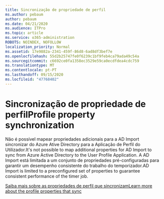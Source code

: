 ```yaml
---
title: Sincronização de propriedade de perfil
ms.author: pebaum
author: pebaum
ms.date: 04/21/2020
ms.audience: ITPro
ms.topic: article
ms.service: o365-administration
ROBOTS: NOINDEX, NOFOLLOW
localization_priority: Normal
ms.assetid: 17e9882a-2341-459f-86d8-6ad8df3bef7e
ms.openlocfilehash: 55d2b25747fe0f6239c1bf9feb4ca79ada49c54a
ms.sourcegitcommit: c6692ce0fa1358ec3529e59ca0ecdfdea4cdc759
ms.translationtype: MT
ms.contentlocale: pt-PT
ms.lasthandoff: 09/15/2020
ms.locfileid: "47768402"
---
```

# <a name="profile-property-synchronization"></a><span data-ttu-id="d2c50-102">Sincronização de propriedade de perfil</span><span class="sxs-lookup"><span data-stu-id="d2c50-102">Profile property synchronization</span></span>

<span data-ttu-id="d2c50-103">Não é possível mapear propriedades adicionais para a AD Import sincronizar do Azure Ative Directory para a Aplicação de Perfil do Utilizador.</span><span class="sxs-lookup"><span data-stu-id="d2c50-103">It's not possible to map additional properties for AD Import to sync from Azure Active Directory to the User Profile Application.</span></span> <span data-ttu-id="d2c50-104">A AD Import está limitada a um conjunto de propriedades pré-configuradas para garantir um desempenho consistente do trabalho do temporizador.</span><span class="sxs-lookup"><span data-stu-id="d2c50-104">AD Import is limited to a preconfigured set of properties to guarantee consistent performance of the timer job.</span></span>
  
[<span data-ttu-id="d2c50-105">Saiba mais sobre as propriedades de perfil que sincronizam</span><span class="sxs-lookup"><span data-stu-id="d2c50-105">Learn more about the profile properties that sync</span></span>](https://go.microsoft.com/fwlink/?linkid=875671)
  

